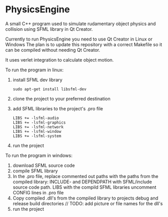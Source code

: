 # PhysicsEngine
A small C++ program used to simulate rudamentary object physics and collision using SFML library in Qt Creator.


Currently to run PhysicsEngine you need to use Qt Creator in Linux or Windows 
The plan is to update this repository with a correct Makefile so it can be compiled without needing Qt Creator.

It uses verlet integration to calculate object motion.

To run the program in linux:
1. install SFML dev library
   ```
   sudo apt-get install libsfml-dev
   ```
2. clone the project to your preferred destination

3. add SFML libraries to the project's .pro file
   ```
   LIBS += -lsfml-audio
   LIBS += -lsfml-graphics
   LIBS += -lsfml-network
   LIBS += -lsfml-window
   LIBS += -lsfml-system
   ```
4. run the project

To run the program in windows:
1. download SFML source code
2. compile SFML library
3. In the .pro file, replace commented out paths with the paths from the compiled library:
   INCLUDE- and DEPENDPATH with SFML/include source code path.
   LIBS with the compild SFML libraries
   uncomment CONFIG lines in .pro file
5. Copy compiled .dll's from the compiled library to projects debug and release build directories // TODO: add picture or file names for the dll's
6. run the project

